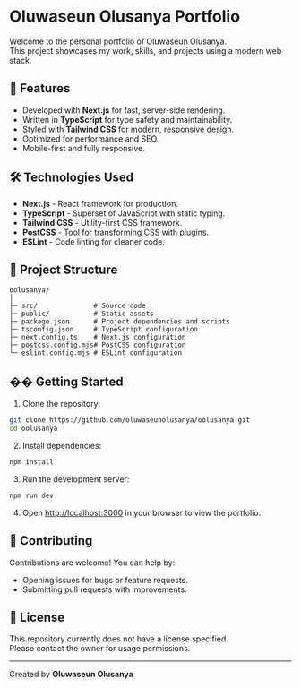 # Oluwaseun Olusanya Portfolio

Welcome to the personal portfolio of Oluwaseun Olusanya.  
This project showcases my work, skills, and projects using a modern web stack.

## 🚀 Features

- Developed with **Next.js** for fast, server-side rendering.
- Written in **TypeScript** for type safety and maintainability.
- Styled with **Tailwind CSS** for modern, responsive design.
- Optimized for performance and SEO.
- Mobile-first and fully responsive.

## 🛠️ Technologies Used

- **Next.js** - React framework for production.
- **TypeScript** - Superset of JavaScript with static typing.
- **Tailwind CSS** - Utility-first CSS framework.
- **PostCSS** - Tool for transforming CSS with plugins.
- **ESLint** - Code linting for cleaner code.

## 📁 Project Structure

```
oolusanya/
│
├─ src/              # Source code
├─ public/           # Static assets
├─ package.json      # Project dependencies and scripts
├─ tsconfig.json     # TypeScript configuration
├─ next.config.ts    # Next.js configuration
├─ postcss.config.mjs# PostCSS configuration
└─ eslint.config.mjs # ESLint configuration
```

## ��️ Getting Started

1. Clone the repository:

```bash
git clone https://github.com/oluwaseunolusanya/oolusanya.git
cd oolusanya
```

2. Install dependencies:

```bash
npm install
```

3. Run the development server:

```bash
npm run dev
```

4. Open [http://localhost:3000](http://localhost:3000) in your browser to view the portfolio.

## 🤝 Contributing

Contributions are welcome! You can help by:

- Opening issues for bugs or feature requests.
- Submitting pull requests with improvements.

## 📝 License

This repository currently does not have a license specified.  
Please contact the owner for usage permissions.

---

Created by **Oluwaseun Olusanya**
